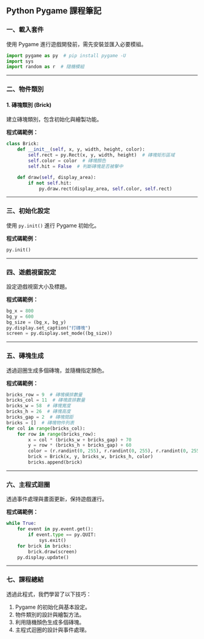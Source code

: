 ## Python Pygame 課程筆記

### 一、載入套件
使用 Pygame 進行遊戲開發前，需先安裝並匯入必要模組。
```python
import pygame as py  # pip install pygame -U
import sys
import random as r  # 隨機模組
```

---

### 二、物件類別
#### 1. 磚塊類別 (Brick)
建立磚塊類別，包含初始化與繪製功能。

**程式碼範例：**
```python
class Brick:
    def __init__(self, x, y, width, height, color):
        self.rect = py.Rect(x, y, width, height)  # 磚塊矩形區域
        self.color = color  # 磚塊顏色
        self.hit = False  # 判斷磚塊是否被擊中

    def draw(self, display_area):
        if not self.hit:
            py.draw.rect(display_area, self.color, self.rect)
```

---

### 三、初始化設定
使用 `py.init()` 進行 Pygame 初始化。

**程式碼範例：**
```python
py.init()
```

---

### 四、遊戲視窗設定
設定遊戲視窗大小及標題。

**程式碼範例：**
```python
bg_x = 800
bg_y = 600
bg_size = (bg_x, bg_y)
py.display.set_caption("打磚塊")
screen = py.display.set_mode((bg_size))
```

---

### 五、磚塊生成
透過迴圈生成多個磚塊，並隨機指定顏色。

**程式碼範例：**
```python
bricks_row = 9  # 磚塊橫排數量
bricks_col = 11  # 磚塊直排數量
bricks_w = 58  # 磚塊寬度
bricks_h = 26  # 磚塊高度
bricks_gap = 2  # 磚塊間距
bricks = []  # 磚塊物件列表
for col in range(bricks_col):
    for row in range(bricks_row):
        x = col * (bricks_w + bricks_gap) + 70
        y = row * (bricks_h + bricks_gap) + 60
        color = (r.randint(0, 255), r.randint(0, 255), r.randint(0, 255))
        brick = Brick(x, y, bricks_w, bricks_h, color)
        bricks.append(brick)
```

---

### 六、主程式迴圈
透過事件處理與畫面更新，保持遊戲運行。

**程式碼範例：**
```python
while True:
    for event in py.event.get():
        if event.type == py.QUIT:
            sys.exit()
    for brick in bricks:
        brick.draw(screen)
    py.display.update()
```

---

### 七、課程總結
透過此程式，我們學習了以下技巧：
1. Pygame 的初始化與基本設定。
2. 物件類別的設計與繪製方法。
3. 利用隨機顏色生成多個磚塊。
4. 主程式迴圈的設計與事件處理。

